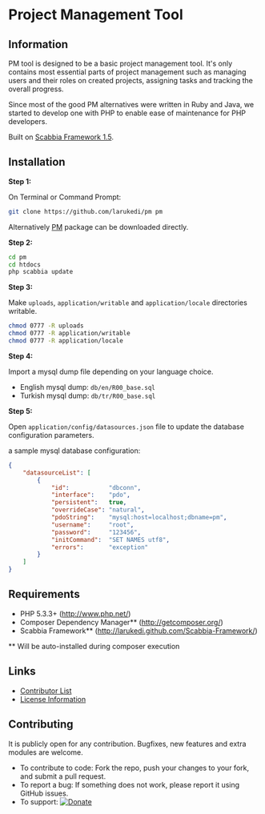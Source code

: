 # Project Management Tool

## Information

PM tool is designed to be a basic project management tool. It's only contains most essential parts of project management such as managing users and their roles on created projects, assigning tasks and tracking the overall progress.

Since most of the good PM alternatives were written in Ruby and Java, we started to develop one with PHP to enable ease of maintenance for PHP developers.

Built on [Scabbia Framework 1.5](https://github.com/larukedi/Scabbia-Framework).


## Installation

**Step 1:**

On Terminal or Command Prompt:
``` bash
git clone https://github.com/larukedi/pm pm
```

Alternatively [PM](https://github.com/larukedi/pm/archive/master.zip) package can be downloaded directly.

**Step 2:**

``` bash
cd pm
cd htdocs
php scabbia update
```

**Step 3:**

Make `uploads`, `application/writable` and `application/locale` directories writable.

``` bash
chmod 0777 -R uploads
chmod 0777 -R application/writable
chmod 0777 -R application/locale
```

**Step 4:**

Import a mysql dump file depending on your language choice.

* English mysql dump: `db/en/R00_base.sql`
* Turkish mysql dump: `db/tr/R00_base.sql`

**Step 5:**

Open `application/config/datasources.json` file to update the database configuration parameters.

a sample mysql database configuration:
```json
{
    "datasourceList": [
        {
            "id":           "dbconn",
            "interface":    "pdo",
            "persistent":   true,
            "overrideCase": "natural",
            "pdoString":    "mysql:host=localhost;dbname=pm",
            "username":     "root",
            "password":     "123456",
            "initCommand":  "SET NAMES utf8",
            "errors":       "exception"
        }
    ]
}
```


## Requirements
* PHP 5.3.3+ (http://www.php.net/)
* Composer Dependency Manager** (http://getcomposer.org/)
* Scabbia Framework** (http://larukedi.github.com/Scabbia-Framework/)

** Will be auto-installed during composer execution


## Links
* [Contributor List](contributors.md)
* [License Information](LICENSE)


## Contributing
It is publicly open for any contribution. Bugfixes, new features and extra modules are welcome.

* To contribute to code: Fork the repo, push your changes to your fork, and submit a pull request.
* To report a bug: If something does not work, please report it using GitHub issues.
* To support: [![Donate](https://www.paypalobjects.com/en_US/i/btn/btn_donate_LG.gif)](https://www.paypal.com/cgi-bin/webscr?cmd=_s-xclick&hosted_button_id=3UTMAW956HJ7A)